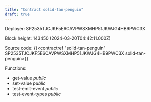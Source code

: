 ```yaml
---
title: "Contract solid-tan-penguin"
draft: true
---
```

Deployer: SP2535TJCJKF5E6CAVPWSXMHP51JKWJG4HB9PWC3X


 



Block height: 143450 (2024-03-20T04:42:11.000Z)

Source code: {{<contractref "solid-tan-penguin" SP2535TJCJKF5E6CAVPWSXMHP51JKWJG4HB9PWC3X solid-tan-penguin>}}

Functions:

* get-value _public_
* set-value _public_
* test-emit-event _public_
* test-event-types _public_
